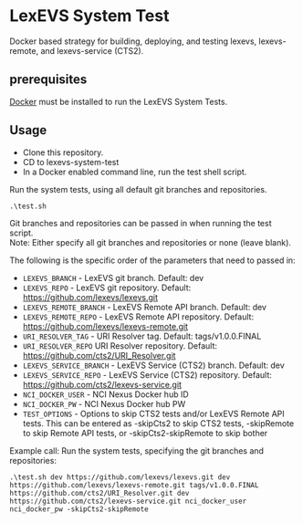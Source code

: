 LexEVS System Test
===================

Docker based strategy for building, deploying, and testing lexevs, lexevs-remote, and lexevs-service (CTS2). 

## prerequisites
[Docker](https://docs.docker.com/) must be installed to run the LexEVS System Tests. 

## Usage
* Clone this repository.  
* CD to lexevs-system-test
* In a Docker enabled command line, run the test shell script.

Run the system tests, using all default git branches and repositories.

```
.\test.sh
```
Git branches and repositories can be passed in when running the test script.  
Note: Either specify all git branches and repositories or none (leave blank).

The following is the specific order of the parameters that need to passed in:
* ```LEXEVS_BRANCH``` - LexEVS git branch.  Default: dev
* ```LEXEVS_REPO``` - LexEVS git repository. Default: https://github.com/lexevs/lexevs.git
* ```LEXEVS_REMOTE_BRANCH``` - LexEVS Remote API branch. Default: dev
* ```LEXEVS_REMOTE_REPO``` - LexEVS Remote API repository. Default: https://github.com/lexevs/lexevs-remote.git
* ```URI_RESOLVER_TAG``` - URI Resolver tag. Default: tags/v1.0.0.FINAL
* ```URI_RESOLVER_REPO``` URI Resolver repository. Default: https://github.com/cts2/URI_Resolver.git
* ```LEXEVS_SERVICE_BRANCH``` - LexEVS Service (CTS2) branch. Default: dev
* ```LEXEVS_SERVICE_REPO``` - LexEVS Service (CTS2) repository. Default: https://github.com/cts2/lexevs-service.git
* ```NCI_DOCKER_USER``` - NCI Nexus Docker hub ID
* ```NCI_DOCKER_PW``` - NCI Nexus Docker hub PW
* ```TEST_OPTIONS``` - Options to skip CTS2 tests and/or LexEVS Remote API tests.  This can be entered as -skipCts2 to skip CTS2 tests, -skipRemote to skip Remote API tests, or -skipCts2-skipRemote to skip bother

Example call: Run the system tests, specifying the git branches and repositories:

```
.\test.sh dev https://github.com/lexevs/lexevs.git dev https://github.com/lexevs/lexevs-remote.git tags/v1.0.0.FINAL https://github.com/cts2/URI_Resolver.git dev https://github.com/cts2/lexevs-service.git nci_docker_user nci_docker_pw -skipCts2-skipRemote
```